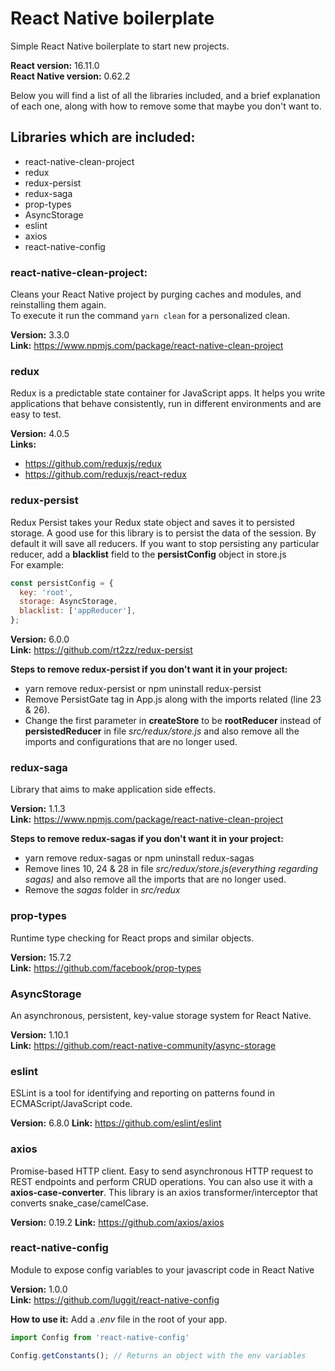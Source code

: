 # React Native boilerplate
Simple React Native boilerplate to start new projects.

**React version:** 16.11.0  
**React Native version:** 0.62.2

Below you will find a list of all the libraries included, and a brief explanation of each one, along with how to remove some that maybe you don't want to.

## Libraries which are included:
* react-native-clean-project  
* redux
* redux-persist
* redux-saga
* prop-types
* AsyncStorage
* eslint
* axios
* react-native-config

### react-native-clean-project:  
Cleans your React Native project by purging caches and modules, and reinstalling them again.  
To execute it run the command `yarn clean` for a personalized clean.  

**Version:** 3.3.0  
**Link:** https://www.npmjs.com/package/react-native-clean-project

### redux
Redux is a predictable state container for JavaScript apps. It helps you write applications that behave consistently, run in different environments and are easy to test.  

**Version:** 4.0.5  
**Links:**
* https://github.com/reduxjs/redux
* https://github.com/reduxjs/react-redux

### redux-persist
Redux Persist takes your Redux state object and saves it to persisted storage. A good use for this library is to persist the data of the session.
By default it will save all reducers. If you want to stop persisting any particular reducer, add a **blacklist** field to the **persistConfig** object in store.js  
For example:
```javascript
const persistConfig = {
  key: 'root',
  storage: AsyncStorage,
  blacklist: ['appReducer'],
};
```
**Version:** 6.0.0  
**Link:** https://github.com/rt2zz/redux-persist

**Steps to remove redux-persist if you don't want it in your project:**
* yarn remove redux-persist or npm uninstall redux-persist
* Remove PersistGate tag in App.js along with the imports related (line 23 & 26).
* Change the first parameter in **createStore** to be **rootReducer** instead of **persistedReducer** in file *src/redux/store.js* and also remove all the imports and configurations that are no longer used.

### redux-saga
Library that aims to make application side effects.

**Version:** 1.1.3  
**Link:** https://www.npmjs.com/package/react-native-clean-project

**Steps to remove redux-sagas if you don't want it in your project:**
* yarn remove redux-sagas or npm uninstall redux-sagas
* Remove lines 10, 24 & 28 in file *src/redux/store.js(everything regarding sagas)* and also remove all the imports that are no longer used.
* Remove the *sagas* folder in *src/redux*

### prop-types
Runtime type checking for React props and similar objects.

**Version:** 15.7.2  
**Link:** https://github.com/facebook/prop-types

### AsyncStorage
An asynchronous, persistent, key-value storage system for React Native.

**Version:** 1.10.1  
**Link:** https://github.com/react-native-community/async-storage

### eslint
ESLint is a tool for identifying and reporting on patterns found in ECMAScript/JavaScript code.

**Version:** 6.8.0
**Link:** https://github.com/eslint/eslint

### axios
Promise-based HTTP client. Easy to send asynchronous HTTP request to REST endpoints and perform CRUD operations.
You can also use it with a **axios-case-converter**. This library is an axios transformer/interceptor that converts snake_case/camelCase.

**Version:** 0.19.2
**Link:** https://github.com/axios/axios

### react-native-config
Module to expose config variables to your javascript code in React Native

**Version:** 1.0.0  
**Link:** https://github.com/luggit/react-native-config  

**How to use it:**
Add a *.env* file in the root of your app.
```javascript
import Config from 'react-native-config'

Config.getConstants(); // Returns an object with the env variables
```
